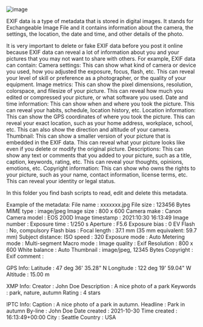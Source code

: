 ![image](https://github.com/gma1k/scripts/assets/138721734/2f370239-3139-4f05-9f59-d6b03231e91a)


EXIF data is a type of metadata that is stored in digital images. 
It stands for Exchangeable Image File and it contains information about the camera, the settings, the location, the date and time, and other details of the photo. 

It is very important to delete or fake EXIF data before you post it online because EXIF data can reveal a lot of information about you and your pictures that you may not want to share with others. 
For example, EXIF data can contain:
Camera settings: This can show what kind of camera or device you used, how you adjusted the exposure, focus, flash, etc. This can reveal your level of skill or preference as a photographer, or the quality of your equipment.
Image metrics: This can show the pixel dimensions, resolution, colorspace, and filesize of your picture. This can reveal how much you edited or compressed your picture, or what software you used.
Date and time information: This can show when and where you took the picture. This can reveal your habits, schedule, location history, etc.
Location information: This can show the GPS coordinates of where you took the picture. This can reveal your exact location, such as your home address, workplace, school, etc. This can also show the direction and altitude of your camera.
Thumbnail: This can show a smaller version of your picture that is embedded in the EXIF data. This can reveal what your picture looks like even if you delete or modify the original picture.
Descriptions: This can show any text or comments that you added to your picture, such as a title, caption, keywords, rating, etc. This can reveal your thoughts, opinions, emotions, etc.
Copyright information: This can show who owns the rights to your picture, such as your name, contact information, license terms, etc. This can reveal your identity or legal status.

In this folder you find bash scripts to read, edit and delete this metadata. 

Example of the metadata: 
File name       : xxxxxxx.jpg
File size       : 123456 Bytes
MIME type       : image/jpeg
Image size      : 800 x 600
Camera make     : Canon
Camera model    : EOS 200D
Image timestamp : 2021:10:30 16:13:49
Image number    : 
Exposure time   : 1/250 s
Aperture        : F5.6
Exposure bias   : 0 EV
Flash           : No, compulsory
Flash bias      : 
Focal length    : 37.1 mm (35 mm equivalent: 59.7 mm)
Subject distance: 
ISO speed       : 320
Exposure mode   : Auto
Metering mode   : Multi-segment
Macro mode      : 
Image quality   : 
Exif Resolution : 800 x 600
White balance   : Auto
Thumbnail       : image/jpeg, 12345 Bytes
Copyright       :
Exif comment    :

GPS Info:
Latitude        : 47 deg 36' 35.28" N
Longitude       : 122 deg 19' 59.04" W
Altitude        : 15.00 m

XMP Info:
Creator         : John Doe
Description     : A nice photo of a park
Keywords        : park, nature, autumn
Rating          : 4 stars

IPTC Info:
Caption         : A nice photo of a park in autumn.
Headline        : Park in autumn
By-line         : John Doe
Date created    : 2021-10-30
Time created    : 16:13:49+00:00
City            : Seattle
Country         : USA
